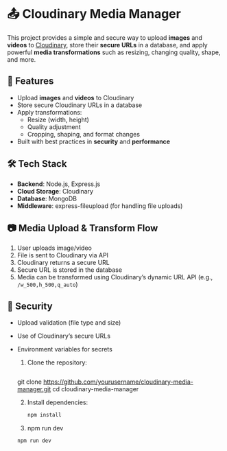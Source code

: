 # 📤 Cloudinary Media Manager

This project provides a simple and secure way to upload **images** and **videos** to [Cloudinary](https://cloudinary.com/), store their **secure URLs** in a database, and apply powerful **media transformations** such as resizing, changing quality, shape, and more.

## 🚀 Features

- Upload **images** and **videos** to Cloudinary
- Store secure Cloudinary URLs in a database
- Apply transformations:
  - Resize (width, height)
  - Quality adjustment
  - Cropping, shaping, and format changes
- Built with best practices in **security** and **performance**

## 🛠️ Tech Stack

- **Backend**: Node.js, Express.js
- **Cloud Storage**: Cloudinary
- **Database**: MongoDB
- **Middleware**: express-fileupload (for handling file uploads)

## 📷 Media Upload & Transform Flow

1. User uploads image/video
2. File is sent to Cloudinary via API
3. Cloudinary returns a secure URL
4. Secure URL is stored in the database
5. Media can be transformed using Cloudinary’s dynamic URL API (e.g., `/w_500,h_500,q_auto`)

## 🔐 Security

- Upload validation (file type and size)
- Use of Cloudinary’s secure URLs
- Environment variables for secrets

  1. Clone the repository:
     ```bash
   git clone https://github.com/yourusername/cloudinary-media-manager.git
   cd cloudinary-media-manager

  2. Install dependencies:
     ```bash
     npm install

  3. npm run dev
    ```bash
    npm run dev

